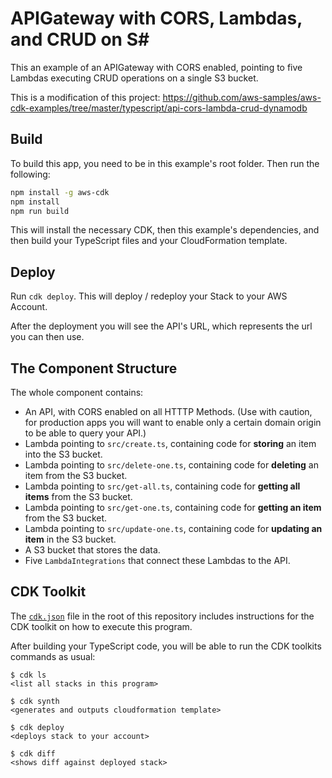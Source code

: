# APIGateway with CORS, Lambdas, and CRUD on S#

This an example of an APIGateway with CORS enabled, pointing to five Lambdas executing CRUD operations on a single S3 bucket.

This is a modification of this project:
https://github.com/aws-samples/aws-cdk-examples/tree/master/typescript/api-cors-lambda-crud-dynamodb

## Build

To build this app, you need to be in this example's root folder. Then run the following:

```bash
npm install -g aws-cdk
npm install
npm run build
```

This will install the necessary CDK, then this example's dependencies, and then build your TypeScript files and your CloudFormation template.

## Deploy

Run `cdk deploy`. This will deploy / redeploy your Stack to your AWS Account.

After the deployment you will see the API's URL, which represents the url you can then use.

## The Component Structure

The whole component contains:

- An API, with CORS enabled on all HTTTP Methods. (Use with caution, for production apps you will want to enable only a certain domain origin to be able to query your API.)
- Lambda pointing to `src/create.ts`, containing code for __storing__ an item  into the S3 bucket.
- Lambda pointing to `src/delete-one.ts`, containing code for __deleting__ an item from the S3 bucket.
- Lambda pointing to `src/get-all.ts`, containing code for __getting all items__ from the S3 bucket.
- Lambda pointing to `src/get-one.ts`, containing code for __getting an item__ from the S3 bucket.
- Lambda pointing to `src/update-one.ts`, containing code for __updating an item__ in the S3 bucket.
- A S3 bucket that stores the data.
- Five `LambdaIntegrations` that connect these Lambdas to the API.

## CDK Toolkit

The [`cdk.json`](./cdk.json) file in the root of this repository includes
instructions for the CDK toolkit on how to execute this program.

After building your TypeScript code, you will be able to run the CDK toolkits commands as usual:

    $ cdk ls
    <list all stacks in this program>

    $ cdk synth
    <generates and outputs cloudformation template>

    $ cdk deploy
    <deploys stack to your account>

    $ cdk diff
    <shows diff against deployed stack>